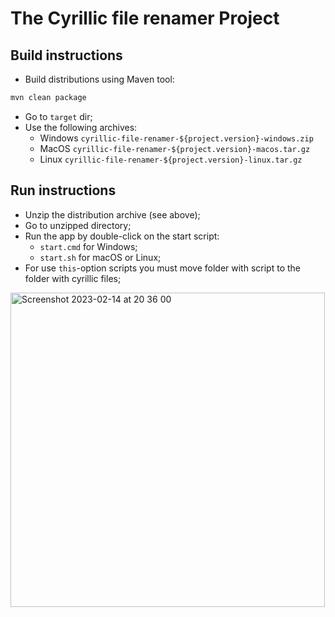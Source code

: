 # The Cyrillic file renamer Project

## Build instructions

- Build distributions using Maven tool:

```bash
mvn clean package
```
- Go to `target` dir;
- Use the following archives:
    - Windows `cyrillic-file-renamer-${project.version}-windows.zip`
    - MacOS `cyrillic-file-renamer-${project.version}-macos.tar.gz`
    - Linux `cyrillic-file-renamer-${project.version}-linux.tar.gz`
    
## Run instructions

- Unzip the distribution archive (see above);
- Go to unzipped directory;
- Run the app by double-click on the start script:
    - `start.cmd` for Windows;
    - `start.sh` for macOS or Linux;
- For use `this`-option scripts you must move folder with script to the folder with cyrillic files;
<img width="503" alt="Screenshot 2023-02-14 at 20 36 00" src="https://user-images.githubusercontent.com/59470968/218839289-221f9bbe-99c6-4904-904a-f2b209275942.png">
